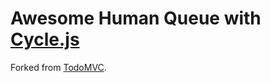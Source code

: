 Awesome Human Queue with [Cycle.js](https://github.com/staltz/cycle)
===================

Forked from [TodoMVC](http://staltz.com/todomvc-cycle).

